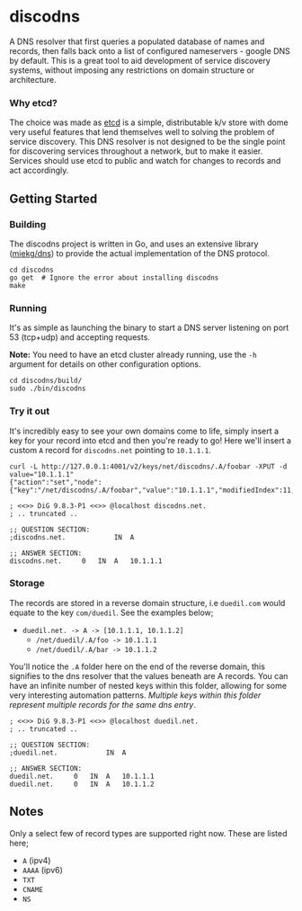 
discodns
======

A DNS resolver that first queries a populated database of names and records, then falls back onto a list of configured nameservers - google DNS by default. This is a great tool to aid development of service discovery systems, without imposing any restrictions on domain structure or architecture.

### Why etcd?

The choice was made as [etcd](http://github.com/coreos/etcd) is a simple, distributable k/v store with dome very useful features that lend themselves well to solving the problem of service discovery. This DNS resolver is not designed to be the single point for discovering services throughout a network, but to make it easier. Services should use etcd to public and watch for changes to records and act accordingly.

## Getting Started

### Building

The discodns project is written in Go, and uses an extensive library ([miekg/dns](https://github.com/miekg/dns)) to provide the actual implementation of the DNS protocol.

````shell
cd discodns
go get  # Ignore the error about installing discodns
make
````

### Running

It's as simple as launching the binary to start a DNS server listening on port 53 (tcp+udp) and accepting requests.

**Note:** You need to have an etcd cluster already running, use the `-h` argument for details on other configuration options.

````shell
cd discodns/build/
sudo ./bin/discodns
````

### Try it out

It's incredibly easy to see your own domains come to life, simply insert a key for your record into etcd and then you're ready to go! Here we'll insert a custom `A` record for `discodns.net` pointing to `10.1.1.1`.

````shell
curl -L http://127.0.0.1:4001/v2/keys/net/discodns/.A/foobar -XPUT -d value="10.1.1.1"
{"action":"set","node":{"key":"/net/discodns/.A/foobar","value":"10.1.1.1","modifiedIndex":11,"createdIndex":11}}
````

````shell
; <<>> DiG 9.8.3-P1 <<>> @localhost discodns.net.
; .. truncated ..

;; QUESTION SECTION:
;discodns.net.            IN  A

;; ANSWER SECTION:
discodns.net.     0   IN  A   10.1.1.1
````

### Storage

The records are stored in a reverse domain structure, i.e `duedil.com` would equate to the key `com/duedil`. See the examples below;

- `duedil.net. -> A -> [10.1.1.1, 10.1.1.2]`
    - `/net/duedil/.A/foo -> 10.1.1.1`
    - `/net/duedil/.A/bar -> 10.1.1.2`

You'll notice the `.A` folder here on the end of the reverse domain, this signifies to the dns resolver that the values beneath are A records. You can have an infinite number of nested keys within this folder, allowing for some very interesting automation patterns. *Multiple keys within this folder represent multiple records for the same dns entry*.

````shell
; <<>> DiG 9.8.3-P1 <<>> @localhost duedil.net.
; .. truncated ..

;; QUESTION SECTION:
;duedil.net.            IN  A

;; ANSWER SECTION:
duedil.net.     0   IN  A   10.1.1.1
duedil.net.     0   IN  A   10.1.1.2
````

## Notes

Only a select few of record types are supported right now. These are listed here;

- `A` (ipv4)
- `AAAA` (ipv6)
- `TXT`
- `CNAME`
- `NS`
